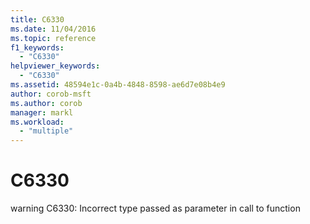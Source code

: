 ```yaml
---
title: C6330
ms.date: 11/04/2016
ms.topic: reference
f1_keywords:
  - "C6330"
helpviewer_keywords:
  - "C6330"
ms.assetid: 48594e1c-0a4b-4848-8598-ae6d7e08b4e9
author: corob-msft
ms.author: corob
manager: markl
ms.workload:
  - "multiple"
---
```

# C6330
warning C6330: Incorrect type passed as parameter in call to function
